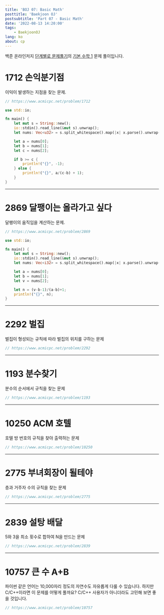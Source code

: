 ```yaml
---
title: 'BOJ 07: Basic Math'
posttitle: 'Baekjoon OJ'
postsubtitle: 'Part 07 - Basic Math'
date: '2022-08-13 14:20:00'
tags:
	- BaekjoonOJ
lang: ko
about: cp
---
```


백준 온라인저지 [단계별로 문제풀기](https://www.acmicpc.net/step)의 [기본 수학 1](https://www.acmicpc.net/step/8) 문제 풀이입니다.

# 1712 손익분기점

이익이 발생하는 지점을 찾는 문제.

```rust
// https://www.acmicpc.net/problem/1712

use std::io;

fn main() {
	let mut s = String::new();
	io::stdin().read_line(&mut s).unwrap();
	let nums: Vec<u32> = s.split_whitespace().map(|x| x.parse().unwrap()).collect();

	let a = nums[0];
	let b = nums[1];
	let c = nums[2];

	if b >= c {
		println!("{}", -1);
	} else {
		println!("{}", a/(c-b) + 1);
	}
}
```

---

# 2869 달팽이는 올라가고 싶다

달팽이의 움직임을 계산하는 문제.

```rust
// https://www.acmicpc.net/problem/2869

use std::io;

fn main() {
	let mut s = String::new();
	io::stdin().read_line(&mut s).unwrap();
	let nums: Vec<i32> = s.split_whitespace().map(|x| x.parse().unwrap()).collect();

	let a = nums[0];
	let b = nums[1];
	let v = nums[2];

	let n = (v-b-1)/(a-b)+1;
	println!("{}", n);
}
```

---

# 2292 벌집

벌집이 형성되는 규칙에 따라 벌집의 위치를 구하는 문제

```rust
// https://www.acmicpc.net/problem/2292
```

---

# 1193 분수찾기

분수의 순서에서 규칙을 찾는 문제

```rust
// https://www.acmicpc.net/problem/1193
```

---

# 10250 ACM 호텔

호텔 방 번호의 규칙을 찾아 출력하는 문제

```rust
// https://www.acmicpc.net/problem/10250
```

---

# 2775 부녀회장이 될테야

층과 거주자 수의 규칙을 찾는 문제

```rust
// https://www.acmicpc.net/problem/2775
```

---

# 2839 설탕 배달

5와 3을 최소 횟수로 합하여 N을 만드는 문제

```rust
// https://www.acmicpc.net/problem/2839
```

---

# 10757 큰 수 A+B

파이썬 같은 언어는 10,000자리 정도의 자연수도 자유롭게 다룰 수 있습니다. 하지만 C/C++이라면 이 문제를 어떻게 풀까요? C/C++ 사용자가 아니더라도 고민해 보면 좋을 것입니다.

```rust
// https://www.acmicpc.net/problem/10757
```
